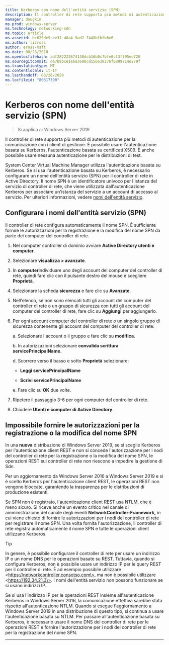 ```yaml
---
title: Kerberos con nome dell'entità servizio (SPN)
description: Il controller di rete supporta più metodi di autenticazione per la comunicazione con i client di gestione. È possibile usare l'autenticazione basata su Kerberos, l'autenticazione basata su certificati X509. È anche possibile usare nessuna autenticazione per le distribuzioni di test.
manager: dougkim
ms.prod: windows-server
ms.technology: networking-sdn
ms.topic: article
ms.assetid: bc625de9-ee31-40a4-9ad2-7448bfbfb6e6
ms.author: lizross
author: eross-msft
ms.date: 08/23/2018
ms.openlocfilehash: adf282222674130dcb16b0c7bfe0cf3ff05ed720
ms.sourcegitcommit: da7b9bce1eba369bcd156639276f6899714e279f
ms.translationtype: MT
ms.contentlocale: it-IT
ms.lasthandoff: 03/26/2020
ms.locfileid: "80317390"
---
```

# <a name="kerberos-with-service-principal-name-spn"></a>Kerberos con nome dell'entità servizio (SPN)

>Si applica a: Windows Server 2019

Il controller di rete supporta più metodi di autenticazione per la comunicazione con i client di gestione. È possibile usare l'autenticazione basata su Kerberos, l'autenticazione basata su certificati X509. È anche possibile usare nessuna autenticazione per le distribuzioni di test.

System Center Virtual Machine Manager utilizza l'autenticazione basata su Kerberos. Se si usa l'autenticazione basata su Kerberos, è necessario configurare un nome dell'entità servizio (SPN) per il controller di rete in Active Directory. Il nome SPN è un identificatore univoco per l'istanza del servizio di controller di rete, che viene utilizzata dall'autenticazione Kerberos per associare un'istanza del servizio a un account di accesso al servizio. Per ulteriori informazioni, vedere [nomi dell'entità servizio](https://docs.microsoft.com/windows/desktop/ad/service-principal-names).

## <a name="configure-service-principal-names-spn"></a>Configurare i nomi dell'entità servizio (SPN)

Il controller di rete configura automaticamente il nome SPN. È sufficiente fornire le autorizzazioni per la registrazione e la modifica del nome SPN da parte dei computer del controller di rete.

1.  Nel computer controller di dominio avviare **Active Directory utenti e computer**.

2.  Selezionare **visualizza \> avanzate**.

3.  In **computer**individuare uno degli account del computer del controller di rete, quindi fare clic con il pulsante destro del mouse e scegliere **Proprietà**.

4.  Selezionare la scheda **sicurezza** e fare clic su **Avanzate**.

5.  Nell'elenco, se non sono elencati tutti gli account del computer del controller di rete o un gruppo di sicurezza con tutti gli account del computer del controller di rete, fare clic su **Aggiungi** per aggiungerlo.

6.  Per ogni account computer del controller di rete o un singolo gruppo di sicurezza contenente gli account del computer del controller di rete:

    a.  Selezionare l'account o il gruppo e fare clic su **modifica**.

    b.  In autorizzazioni selezionare **convalida scrittura servicePrincipalName**.

    d.  Scorrere verso il basso e sotto **Proprietà** selezionare:

       -  **Leggi servicePrincipalName**

       -  **Scrivi servicePrincipalName**

    e.  Fare clic su **OK** due volte.

7.  Ripetere il passaggio 3-6 per ogni computer del controller di rete.

8.  Chiudere **Utenti e computer di Active Directory**.

## <a name="failure-to-provide-permissions-for-spn-registrationmodification"></a>Impossibile fornire le autorizzazioni per la registrazione o la modifica del nome SPN

In una **nuova** distribuzione di Windows Server 2019, se si sceglie Kerberos per l'autenticazione client REST e non si concede l'autorizzazione per i nodi del controller di rete per la registrazione o la modifica del nome SPN, le operazioni REST sul controller di rete non riescono a impedire la gestione di Sdn.

Per un aggiornamento da Windows Server 2016 a Windows Server 2019 e si è scelto Kerberos per l'autenticazione client REST, le operazioni REST non vengono bloccate, garantendo la trasparenza per le distribuzioni di produzione esistenti. 

Se SPN non è registrato, l'autenticazione client REST usa NTLM, che è meno sicuro. Si riceve anche un evento critico nel canale di amministrazione del canale degli eventi **NetworkController-Framework,** in cui viene chiesto di fornire le autorizzazioni per i nodi del controller di rete per registrare il nome SPN. Una volta fornita l'autorizzazione, il controller di rete registra automaticamente il nome SPN e tutte le operazioni client utilizzano Kerberos.


>[!TIP]
>In genere, è possibile configurare il controller di rete per usare un indirizzo IP o un nome DNS per le operazioni basate su REST. Tuttavia, quando si configura Kerberos, non è possibile usare un indirizzo IP per le query REST per il controller di rete. È ad esempio possibile utilizzare \<https://networkcontroller.consotso.com\>, ma non è possibile utilizzare \<https://192.34.21.3\>. I nomi dell'entità servizio non possono funzionare se si usano indirizzi IP.
>
>Se si usa l'indirizzo IP per le operazioni REST insieme all'autenticazione Kerberos in Windows Server 2016, la comunicazione effettiva sarebbe stata rispetto all'autenticazione NTLM. Quando si esegue l'aggiornamento a Windows Server 2019 in una distribuzione di questo tipo, si continua a usare l'autenticazione basata su NTLM. Per passare all'autenticazione basata su Kerberos, è necessario usare il nome DNS del controller di rete per le operazioni REST e fornire l'autorizzazione per i nodi del controller di rete per la registrazione del nome SPN.

---